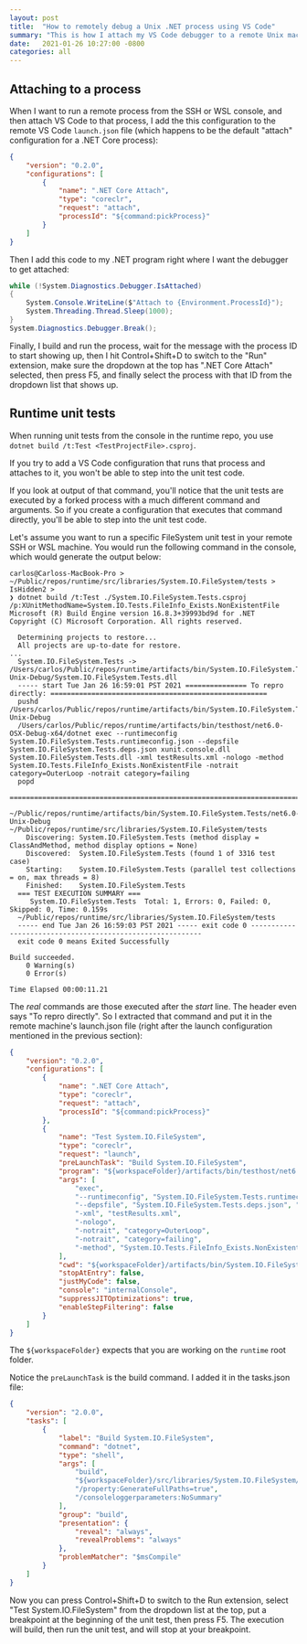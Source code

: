 ```yaml
---
layout: post
title:  "How to remotely debug a Unix .NET process using VS Code"
summary: "This is how I attach my VS Code debugger to a remote Unix machine running a .NET process."
date:   2021-01-26 10:27:00 -0800
categories: all
---
```


## Attaching to a process

When I want to run a remote process from the SSH or WSL console, and then attach VS Code to that process, I add the this configuration to the remote VS Code `launch.json` file (which happens to be the default "attach" configuration for a .NET Core process):

```json
{
    "version": "0.2.0",
    "configurations": [
        {
            "name": ".NET Core Attach",
            "type": "coreclr",
            "request": "attach",
            "processId": "${command:pickProcess}"
        }
    ]
}
```

Then I add this code to my .NET program right where I want the debugger to get attached:

```cs
while (!System.Diagnostics.Debugger.IsAttached)
{
    System.Console.WriteLine($"Attach to {Environment.ProcessId}");
    System.Threading.Thread.Sleep(1000);
}
System.Diagnostics.Debugger.Break();
```

Finally, I build and run the process, wait for the message with the process ID to start showing up, then I hit Control+Shift+D to switch to the "Run" extension, make sure the dropdown at the top has ".NET Core Attach" selected, then press F5, and finally select the process with that ID from the dropdown list that shows up.


## Runtime unit tests

When running unit tests from the console in the runtime repo, you use `dotnet build /t:Test <TestProjectFile>.csproj`.

If you try to add a VS Code configuration that runs that process and attaches to it, you won't be able to step into the unit test code.

If you look at output of that command, you'll notice that the unit tests are executed by a forked process with a much different command and arguments. So if you create a configuration that executes that command directly, you'll be able to step into the unit test code.

Let's assume you want to run a specific FileSystem unit test in your remote SSH or WSL machine. You would run the following command in the console, which would generate the output below:

```
carlos@Carloss-MacBook-Pro > ~/Public/repos/runtime/src/libraries/System.IO.FileSystem/tests > IsHidden2 >
❯ dotnet build /t:Test ./System.IO.FileSystem.Tests.csproj /p:XUnitMethodName=System.IO.Tests.FileInfo_Exists.NonExistentFile
Microsoft (R) Build Engine version 16.8.3+39993bd9d for .NET
Copyright (C) Microsoft Corporation. All rights reserved.

  Determining projects to restore...
  All projects are up-to-date for restore.
...
  System.IO.FileSystem.Tests -> /Users/carlos/Public/repos/runtime/artifacts/bin/System.IO.FileSystem.Tests/net6.0-Unix-Debug/System.IO.FileSystem.Tests.dll
  ----- start Tue Jan 26 16:59:01 PST 2021 =============== To repro directly: =====================================================
  pushd /Users/carlos/Public/repos/runtime/artifacts/bin/System.IO.FileSystem.Tests/net6.0-Unix-Debug
  /Users/carlos/Public/repos/runtime/artifacts/bin/testhost/net6.0-OSX-Debug-x64/dotnet exec --runtimeconfig System.IO.FileSystem.Tests.runtimeconfig.json --depsfile System.IO.FileSystem.Tests.deps.json xunit.console.dll System.IO.FileSystem.Tests.dll -xml testResults.xml -nologo -method System.IO.Tests.FileInfo_Exists.NonExistentFile -notrait category=OuterLoop -notrait category=failing
  popd
  ===========================================================================================================
  ~/Public/repos/runtime/artifacts/bin/System.IO.FileSystem.Tests/net6.0-Unix-Debug ~/Public/repos/runtime/src/libraries/System.IO.FileSystem/tests
    Discovering: System.IO.FileSystem.Tests (method display = ClassAndMethod, method display options = None)
    Discovered:  System.IO.FileSystem.Tests (found 1 of 3316 test case)
    Starting:    System.IO.FileSystem.Tests (parallel test collections = on, max threads = 8)
    Finished:    System.IO.FileSystem.Tests
  === TEST EXECUTION SUMMARY ===
     System.IO.FileSystem.Tests  Total: 1, Errors: 0, Failed: 0, Skipped: 0, Time: 0.159s
  ~/Public/repos/runtime/src/libraries/System.IO.FileSystem/tests
  ----- end Tue Jan 26 16:59:03 PST 2021 ----- exit code 0 ----------------------------------------------------------
  exit code 0 means Exited Successfully

Build succeeded.
    0 Warning(s)
    0 Error(s)

Time Elapsed 00:00:11.21
```

The _real_ commands are those executed after the _start_ line. The header even says "To repro directly". So I extracted that command and put it in the remote machine's launch.json file (right after the launch configuration mentioned in the previous section):

```json
{
    "version": "0.2.0",
    "configurations": [
        {
            "name": ".NET Core Attach",
            "type": "coreclr",
            "request": "attach",
            "processId": "${command:pickProcess}"
        },
        {
            "name": "Test System.IO.FileSystem",
            "type": "coreclr",
            "request": "launch",
            "preLaunchTask": "Build System.IO.FileSystem",
            "program": "${workspaceFolder}/artifacts/bin/testhost/net6.0-OSX-Debug-x64/dotnet", // Slightly different location than cwd below
            "args": [
                "exec",
                "--runtimeconfig", "System.IO.FileSystem.Tests.runtimeconfig.json", // These files are located in cwd
                "--depsfile", "System.IO.FileSystem.Tests.deps.json", "xunit.console.dll", "System.IO.FileSystem.Tests.dll",
                "-xml", "testResults.xml",
                "-nologo",
                "-notrait", "category=OuterLoop",
                "-notrait", "category=failing",
                "-method", "System.IO.Tests.FileInfo_Exists.NonExistentFile"
            ],
            "cwd": "${workspaceFolder}/artifacts/bin/System.IO.FileSystem.Tests/net6.0-Unix-Debug",
            "stopAtEntry": false,
            "justMyCode": false,
            "console": "internalConsole",
            "suppressJITOptimizations": true,
            "enableStepFiltering": false
        }
    ]
}
```

The `${workspaceFolder}` expects that you are working on the `runtime` root folder.

Notice the `preLaunchTask` is the build command. I added it in the tasks.json file:

```json
{
    "version": "2.0.0",
    "tasks": [
        {
            "label": "Build System.IO.FileSystem",
            "command": "dotnet",
            "type": "shell",
            "args": [
                "build",
                "${workspaceFolder}/src/libraries/System.IO.FileSystem/src/System.IO.FileSystem.csproj",
                "/property:GenerateFullPaths=true",
                "/consoleloggerparameters:NoSummary"
            ],
            "group": "build",
            "presentation": {
                "reveal": "always",
                "revealProblems": "always"
            },
            "problemMatcher": "$msCompile"
        }
    ]
}
```

Now you can press Control+Shift+D to switch to the Run extension, select "Test System.IO.FileSystem" from the dropdown list at the top, put a breakpoint at the beginning of the unit test, then press F5. The execution will build, then run the unit test, and will stop at your breakpoint.